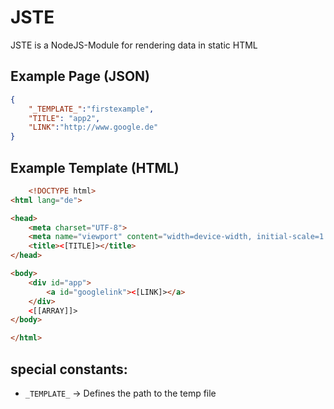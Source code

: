 
# JSTE

JSTE is a NodeJS-Module for rendering data in static HTML


## Example Page (JSON)

```json
{
    "_TEMPLATE_":"firstexample",
    "TITLE": "app2",
    "LINK":"http://www.google.de"
}
```

## Example Template (HTML)

```html 
    <!DOCTYPE html>
<html lang="de">

<head>
    <meta charset="UTF-8">
    <meta name="viewport" content="width=device-width, initial-scale=1.0">
    <title><[TITLE]></title>
</head>

<body>
    <div id="app">
        <a id="googlelink"><[LINK]></a>
    </div>
    <[[ARRAY]]>
</body>

</html>
```

## special constants:
-   ```_TEMPLATE_``` -> Defines the path to the temp file